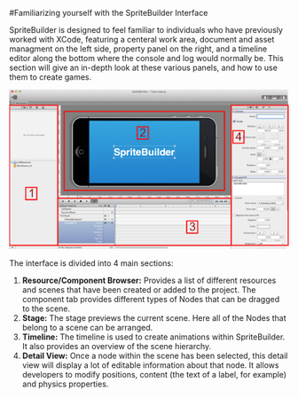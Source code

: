 #Familiarizing yourself with the SpriteBuilder Interface

SpriteBuilder is designed to feel familiar to individuals who have previously worked with XCode, featuring a centeral work area, document and asset managment on the left side, property panel on the right, and a timeline editor along the bottom where the console and log would normally be.  This section will give an in-depth look at these various panels, and how to use them to create games.


![image](SB_UI.png)

The interface is divided into 4 main sections:

1. **Resource/Component Browser:** Provides a list of different resources and scenes that have been created or added to the project. The component tab provides different types of Nodes that can be dragged to the scene.
2. **Stage:** The stage previews the current scene. Here all of the Nodes that belong to a scene can be arranged.
3. **Timeline:** The timeline is used to create animations within SpriteBuilder. It also provides an overview of the scene hierarchy.
4. **Detail View:** Once a node within the scene has been selected, this detail view will display a lot of editable information about that node. It allows developers to modify positions, content (the text of a label, for example) and physics properties.